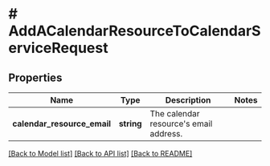 # # AddACalendarResourceToCalendarServiceRequest

## Properties

Name | Type | Description | Notes
------------ | ------------- | ------------- | -------------
**calendar_resource_email** | **string** | The calendar resource&#39;s email address. |

[[Back to Model list]](../../README.md#models) [[Back to API list]](../../README.md#endpoints) [[Back to README]](../../README.md)
